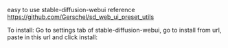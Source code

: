 easy to use stable-diffusion-webui
reference https://github.com/Gerschel/sd_web_ui_preset_utils

To install: Go to settings tab of stable-diffusion-webui, go to install from url, paste in this url and click install:
